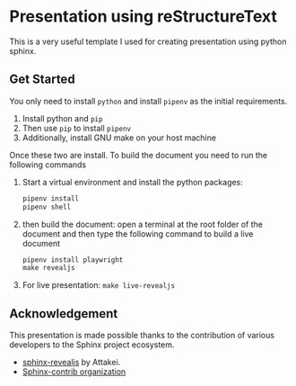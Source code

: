 # Presentation using reStructureText

This is a very useful template I used for creating presentation using
python sphinx.

## Get Started

You only need to install `python` and install `pipenv` as the initial requirements.

1. Install python and `pip`
2. Then use `pip` to install `pipenv`
3. Additionally, install GNU make on your host machine

Once these two are install. To build the document you need to run the following commands

1. Start a virtual environment and install the python packages:

    ```python
    pipenv install
    pipenv shell
    ```

2. then build the document: open a terminal at the root folder of the document
   and then type the following command to build a live document

    ```python
    pipenv install playwright
    make revealjs
    ```

3. For live presentation: `make live-revealjs`

## Acknowledgement

This presentation is made possible thanks to the contribution of various developers
to the Sphinx project ecosystem.

* [sphinx-revealjs](https://github.com/attakei/sphinx-revealjs) by Attakei.
* [Sphinx-contrib organization](https://github.com/sphinx-contrib)
